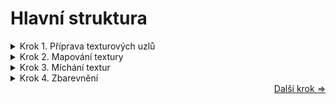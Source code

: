 # Hlavní struktura

<details>

<summary>Krok 1. Příprava texturových uzlů</summary>

Vložte do prostředí 2 **Textury šumu**. První (vyznačena v obrázku zeleně) bude sloužit podobně jako [Musgrave textura](https://docs.blender.org/manual/en/latest/render/shader_nodes/textures/musgrave.html) z verze Blenderu 4.0, takže ji nastavte následovně:
- **Velikost** na 2
- **Detail** na maximum
- **Roughness** na maximum
- **Lacunarity** na přibližně 2.8
- **Zakažte** možnost **Normalizovat**

Druhá Textura šumu (vyznačena červeně) bude standardní texturou, která bude tvořit jakési "rozmazané vlnění" nutné pro vzhled dřeva. Tu nastavte takto:
- **Velikost** snižte na 2.5
- **Detail** na maximum
- **Historii vracení** na cokoliv mezi 1 a 2, záleží jak strukturované jej chcete mít (v ukázce 1.3)

![D1](https://github.com/user-attachments/assets/fac64d61-c1d0-40b3-ae44-6112a745b713)

</details>
<details>

<summary>Krok 2. Mapování textury</summary>

Před smícháním obou textur nejdříve musíme ovlivnit jejich mapování a to pomocí uzlu **Mapování**. Nejdříve vložte uzel **Mix Color** do roviny, vyberte jej a zmáčkněte **Ctrl + T**. Měly by se vám zjevit 3 nové uzly, Souřadnice textury, Mapování a Obrázková textura, tento poslední smažte (vyberte jej a zmáčkněte Delete nebo Ctrl + X).

Následně přepojte výstup **Objekt** ze Souřadnic textury do vstupu Vektor v Mapování a **Vektorový výstup** mapování do prvního (**A**) vstupu **Mix** uzlu.

![D2](https://github.com/user-attachments/assets/ccc00af5-d05f-4ad1-a9e2-401bbd88ee19)

Následně snižte dvě z dimenzí (nejlépe Y a Z) v záložce Velikost v uzlu Mapování na **0.15**. Tímto dosáhnete protáhlejší textury jaká je právě v tečnovém řezu dřeva.

</details>
<details>

<summary>Krok 3. Míchání textur</summary>

Dalším krokem bude kombinace daných textur pomocí uzlů **Mix**. Ten, jenž jste vložili v minulém kroku, připojte k normalizované textuře šumu (vstup vektor).

![D3](https://github.com/user-attachments/assets/c6bced4c-a6d7-4ae4-965d-7cc1fb0953b3)

Následně přidejte druhý uzel **Mix color**, a nastavte jej na cca 0.75. Právě tento bude míchat textury. Do vstupu A pak připojte faktorový (fac) výstup nenormalizované Textury šumu a do B faktorový výstup normalizované Textury šumu.
Také připojte faktorový výstup normalizované textury šumu do vektorového vstupu nenormalizované, což zkroutí detaily dle první textury.

_Pro zjednodušení jsou uzly šumu ohraničeny stejnými barvami jako v prvním kroku._
![D4](https://github.com/user-attachments/assets/76e9697d-7c9b-4329-98c3-95beced9afb9)

</details>
<details>

<summary>Krok 4. Zbarevnění</summary>

Posledním krokem této části bude zbarevnění (aby dřevo nebylo jen černobílé). Tohoto dosáhneme přidáním **Rampy barev** za výstup druhého mixovacího uzlu a před vstup **Základní barva** v Principled BSDF.
Do Rampy barev pomocí tlačítka **+** přidejte jeden nebo dva další posuvníky, přičemž barvy na těchto posuvnících vyberte od vámi určené nejtmavší hnědé po nejsvětlejší béžovou, a tyto dva extrémy umístěte na kraje gradientového řádku.

_Příklad barevného provedení (podle autorovy kuchyňské linky):_
![D5](https://github.com/user-attachments/assets/d3024f97-c0ce-4f83-b945-1eda7dfe7d0d)
</details>

<div align="right">
<a href="https://github.com/Milimar16/Blender-realisticke-povrchy/blob/main/Nedokonalosti.md">Další krok =></a>
 </div>
